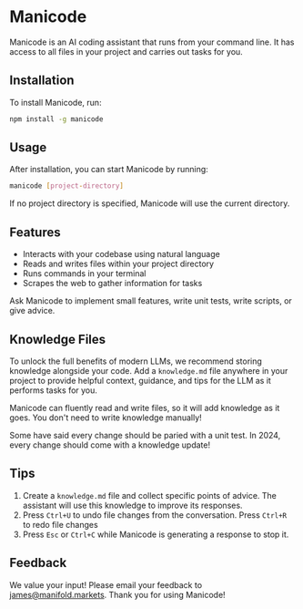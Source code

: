 # Manicode

Manicode is an AI coding assistant that runs from your command line. It has access to all files in your project and carries out tasks for you.

## Installation

To install Manicode, run:

```bash
npm install -g manicode
```

## Usage

After installation, you can start Manicode by running:

```bash
manicode [project-directory]
```

If no project directory is specified, Manicode will use the current directory.

## Features

- Interacts with your codebase using natural language
- Reads and writes files within your project directory
- Runs commands in your terminal
- Scrapes the web to gather information for tasks

Ask Manicode to implement small features, write unit tests, write scripts, or give advice.

## Knowledge Files

To unlock the full benefits of modern LLMs, we recommend storing knowledge alongside your code. Add a `knowledge.md` file anywhere in your project to provide helpful context, guidance, and tips for the LLM as it performs tasks for you.

Manicode can fluently read and write files, so it will add knowledge as it goes. You don't need to write knowledge manually!

Some have said every change should be paried with a unit test. In 2024, every change should come with a knowledge update!

## Tips

1. Create a `knowledge.md` file and collect specific points of advice. The assistant will use this knowledge to improve its responses.
2. Press `Ctrl+U` to undo file changes from the conversation. Press `Ctrl+R` to redo file changes
3. Press `Esc` or `Ctrl+C` while Manicode is generating a response to stop it.

## Feedback

We value your input! Please email your feedback to james@manifold.markets. Thank you for using Manicode!
